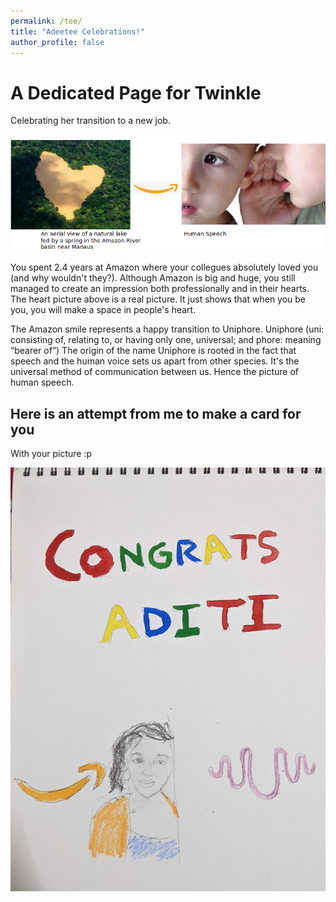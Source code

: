 ```yaml
---
permalink: /tee/
title: "Adeetee Celebrations!"
author_profile: false
---
```


# A Dedicated Page for Twinkle  
Celebrating her transition to a new job. 

![](/images/tee1.png)  


You spent 2.4 years at Amazon where your collegues absolutely loved you (and why wouldn't they?). Although Amazon is big and huge, you still managed to create an impression both professionally and in their hearts. The heart picture above is a real picture. It just shows that when you be you, you will make a space in people's heart.   

The Amazon smile represents a happy transition to Uniphore. Uniphore (uni: consisting of, relating to, or having only one, universal; and phore: meaning “bearer of”) The origin of the name Uniphore is rooted in the fact that speech and the human voice sets us apart from other species. It's the universal method of communication between us. Hence the picture of human speech. 

## Here is an attempt from me to make a card for you
With your picture :p   


![](/images/tee2.jpg)  






